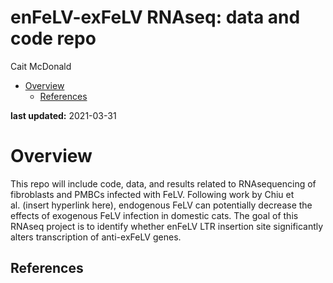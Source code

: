 enFeLV-exFeLV RNAseq: data and code repo
================
Cait McDonald

  - [Overview](#overview)
      - [References](#references)

**last updated:** 2021-03-31

# Overview

This repo will include code, data, and results related to RNAsequencing
of fibroblasts and PMBCs infected with FeLV. Following work by Chiu et
al. (insert hyperlink here), endogenous FeLV can potentially decrease
the effects of exogenous FeLV infection in domestic cats. The goal of
this RNAseq project is to identify whether enFeLV LTR insertion site
significantly alters transcription of anti-exFeLV genes.

## References
